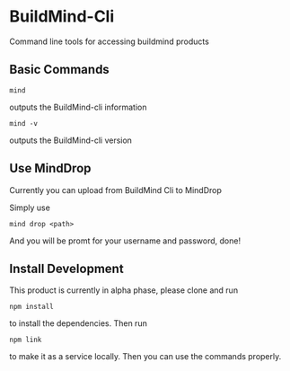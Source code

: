 # BuildMind-Cli
Command line tools for accessing buildmind products

## Basic Commands

`mind`

outputs the BuildMind-cli information

`mind -v` 

outputs the BuildMind-cli version

## Use MindDrop

Currently you can upload from BuildMind Cli to MindDrop

Simply use

`mind drop <path>`

And you will be promt for your username and password, done!

## Install Development

This product is currently in alpha phase, please clone and run

`npm install`

to install the dependencies. Then run

`npm link`

to make it as a service locally. Then you can use the commands properly.



